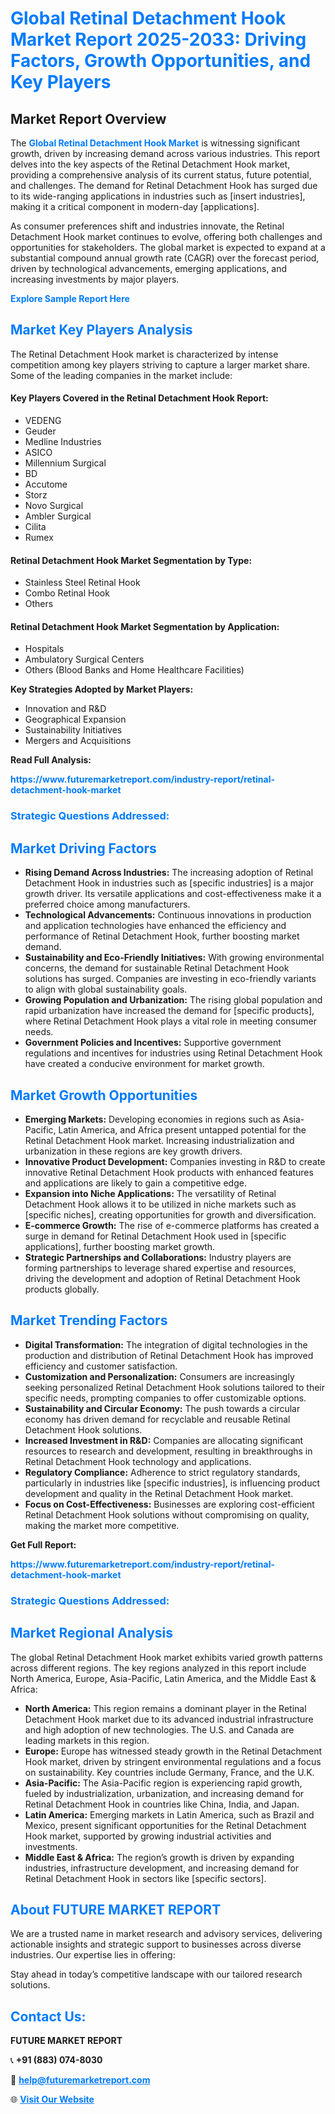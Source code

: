 <h1 style="color: #007BFF;">Global Retinal Detachment Hook Market Report 2025-2033: Driving Factors, Growth Opportunities, and Key Players</h1>

<section id="overview">
<h2>Market Report Overview</h2>
<p>The <a href="https://www.futuremarketreport.com/industry-report/retinal-detachment-hook-market" style="color: #007BFF; text-decoration: none;"><strong>Global Retinal Detachment Hook Market</strong></a> is witnessing significant growth, driven by increasing demand across various industries. This report delves into the key aspects of the Retinal Detachment Hook market, providing a comprehensive analysis of its current status, future potential, and challenges. The demand for Retinal Detachment Hook has surged due to its wide-ranging applications in industries such as [insert industries], making it a critical component in modern-day [applications].</p>
<p>As consumer preferences shift and industries innovate, the Retinal Detachment Hook market continues to evolve, offering both challenges and opportunities for stakeholders. The global market is expected to expand at a substantial compound annual growth rate (CAGR) over the forecast period, driven by technological advancements, emerging applications, and increasing investments by major players.</p>
</section>

<section id="overview">
<p><a href="https://www.futuremarketreport.com/request-sample/reportId=109480" style="color: #007BFF; text-decoration: none;"><strong>Explore Sample Report Here</strong></a></p>
</section>

<section id="key-players">
<h2 style="color: #007BFF;">Market Key Players Analysis</h2>
<p>The Retinal Detachment Hook market is characterized by intense competition among key players striving to capture a larger market share. Some of the leading companies in the market include:</p>
<h4>Key Players Covered in the Retinal Detachment Hook Report:</h4>
<ul><li>VEDENG</li><li>Geuder</li><li>Medline Industries</li><li>ASICO</li><li>Millennium Surgical</li><li>BD</li><li>Accutome</li><li>Storz</li><li>Novo Surgical</li><li>Ambler Surgical</li><li>Cilita</li><li>Rumex</li></ul>
<h4>Retinal Detachment Hook Market Segmentation by Type:</h4>
<ul><li>Stainless Steel Retinal Hook</li><li>Combo Retinal Hook</li><li>Others</li></ul>

<h4>Retinal Detachment Hook Market Segmentation by Application:</h4>
<ul><li>Hospitals</li><li>Ambulatory Surgical Centers</li><li>Others (Blood Banks and Home Healthcare Facilities)</li></ul>
<p><strong>Key Strategies Adopted by Market Players:</strong></p>
<ul>
<li>Innovation and R&D</li>
<li>Geographical Expansion</li>
<li>Sustainability Initiatives</li>
<li>Mergers and Acquisitions</li>
</ul>
</section>

<section>
<p><strong>Read Full Analysis: </strong></p><a href="https://www.futuremarketreport.com/industry-report/retinal-detachment-hook-market" style="color: #007BFF; text-decoration: none;"><strong>https://www.futuremarketreport.com/industry-report/retinal-detachment-hook-market</strong></a>
<h3 style="color: #007BFF;">Strategic Questions Addressed:</h3>
</section>

<section id="driving-factors">
<h2 style="color: #007BFF;">Market Driving Factors</h2>
<ul>
<li><strong>Rising Demand Across Industries:</strong> The increasing adoption of Retinal Detachment Hook in industries such as [specific industries] is a major growth driver. Its versatile applications and cost-effectiveness make it a preferred choice among manufacturers.</li>
<li><strong>Technological Advancements:</strong> Continuous innovations in production and application technologies have enhanced the efficiency and performance of Retinal Detachment Hook, further boosting market demand.</li>
<li><strong>Sustainability and Eco-Friendly Initiatives:</strong> With growing environmental concerns, the demand for sustainable Retinal Detachment Hook solutions has surged. Companies are investing in eco-friendly variants to align with global sustainability goals.</li>
<li><strong>Growing Population and Urbanization:</strong> The rising global population and rapid urbanization have increased the demand for [specific products], where Retinal Detachment Hook plays a vital role in meeting consumer needs.</li>
<li><strong>Government Policies and Incentives:</strong> Supportive government regulations and incentives for industries using Retinal Detachment Hook have created a conducive environment for market growth.</li>
</ul>
</section>

<section id="growth-opportunities">
<h2 style="color: #007BFF;">Market Growth Opportunities</h2>
<ul>
<li><strong>Emerging Markets:</strong> Developing economies in regions such as Asia-Pacific, Latin America, and Africa present untapped potential for the Retinal Detachment Hook market. Increasing industrialization and urbanization in these regions are key growth drivers.</li>
<li><strong>Innovative Product Development:</strong> Companies investing in R&D to create innovative Retinal Detachment Hook products with enhanced features and applications are likely to gain a competitive edge.</li>
<li><strong>Expansion into Niche Applications:</strong> The versatility of Retinal Detachment Hook allows it to be utilized in niche markets such as [specific niches], creating opportunities for growth and diversification.</li>
<li><strong>E-commerce Growth:</strong> The rise of e-commerce platforms has created a surge in demand for Retinal Detachment Hook used in [specific applications], further boosting market growth.</li>
<li><strong>Strategic Partnerships and Collaborations:</strong> Industry players are forming partnerships to leverage shared expertise and resources, driving the development and adoption of Retinal Detachment Hook products globally.</li>
</ul>
</section>

<section id="trending-factors">
<h2 style="color: #007BFF;">Market Trending Factors</h2>
<ul>
<li><strong>Digital Transformation:</strong> The integration of digital technologies in the production and distribution of Retinal Detachment Hook has improved efficiency and customer satisfaction.</li>
<li><strong>Customization and Personalization:</strong> Consumers are increasingly seeking personalized Retinal Detachment Hook solutions tailored to their specific needs, prompting companies to offer customizable options.</li>
<li><strong>Sustainability and Circular Economy:</strong> The push towards a circular economy has driven demand for recyclable and reusable Retinal Detachment Hook solutions.</li>
<li><strong>Increased Investment in R&D:</strong> Companies are allocating significant resources to research and development, resulting in breakthroughs in Retinal Detachment Hook technology and applications.</li>
<li><strong>Regulatory Compliance:</strong> Adherence to strict regulatory standards, particularly in industries like [specific industries], is influencing product development and quality in the Retinal Detachment Hook market.</li>
<li><strong>Focus on Cost-Effectiveness:</strong> Businesses are exploring cost-efficient Retinal Detachment Hook solutions without compromising on quality, making the market more competitive.</li>
</ul>
</section>

<section>
<p><strong>Get Full Report: </strong></p><a href="https://www.futuremarketreport.com/industry-report/retinal-detachment-hook-market" style="color: #007BFF; text-decoration: none;"><strong>https://www.futuremarketreport.com/industry-report/retinal-detachment-hook-market</strong></a>
<h3 style="color: #007BFF;">Strategic Questions Addressed:</h3>
</section>


<section id="regional-analysis">
<h2 style="color: #007BFF;">Market Regional Analysis</h2>
<p>The global Retinal Detachment Hook market exhibits varied growth patterns across different regions. The key regions analyzed in this report include North America, Europe, Asia-Pacific, Latin America, and the Middle East & Africa:</p>
<ul>
<li><strong>North America:</strong> This region remains a dominant player in the Retinal Detachment Hook market due to its advanced industrial infrastructure and high adoption of new technologies. The U.S. and Canada are leading markets in this region.</li>
<li><strong>Europe:</strong> Europe has witnessed steady growth in the Retinal Detachment Hook market, driven by stringent environmental regulations and a focus on sustainability. Key countries include Germany, France, and the U.K.</li>
<li><strong>Asia-Pacific:</strong> The Asia-Pacific region is experiencing rapid growth, fueled by industrialization, urbanization, and increasing demand for Retinal Detachment Hook in countries like China, India, and Japan.</li>
<li><strong>Latin America:</strong> Emerging markets in Latin America, such as Brazil and Mexico, present significant opportunities for the Retinal Detachment Hook market, supported by growing industrial activities and investments.</li>
<li><strong>Middle East & Africa:</strong> The region’s growth is driven by expanding industries, infrastructure development, and increasing demand for Retinal Detachment Hook in sectors like [specific sectors].</li>
</ul>
</section>

<footer>
<h2 style="color: #007BFF;">About FUTURE MARKET REPORT</h2>
<p>We are a trusted name in market research and advisory services, delivering actionable insights and strategic support to businesses across diverse industries. Our expertise lies in offering:</p>

<p>Stay ahead in today’s competitive landscape with our tailored research solutions.</p>

<h2 style="color: #007BFF;">Contact Us:</h2>
<p><strong>FUTURE MARKET REPORT</strong></p>
<p>📞 <strong>+91 (883) 074-8030</strong></p>
<p>📧 <strong><a href="mailto:help@futuremarketreport.com" style="color: #007BFF;">help@futuremarketreport.com</a></strong></p>
<p>🌐 <strong><a href="https://www.futuremarketreport.com/" style="color: #007BFF;">Visit Our Website</a></strong></p>
</footer>